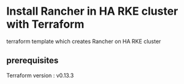 # Install Rancher in HA RKE cluster with Terraform
terraform template which creates Rancher on HA RKE cluster

## prerequisites 
Terraform version : v0.13.3 
